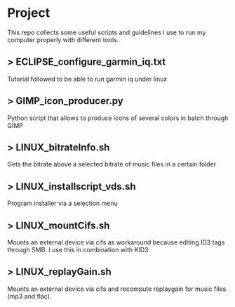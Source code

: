 # Project

This repo collects some useful scripts and guidelines I use to run my computer properly with different tools.

## > ECLIPSE_configure_garmin_iq.txt

Tutorial followed to be able to run garmin iq under linux

## > GIMP_icon_producer.py

Python script that allows to produce icons of several colors in batch through GIMP

## > LINUX_bitrateInfo.sh

Gets the bitrate above a selected bitrate of music files in a certain folder

## > LINUX_installscript_vds.sh

Program installer via a selection menu

## > LINUX_mountCifs.sh

Mounts an external device via cifs as workaround because editing ID3 tags through SMB. I use this in combination with KID3

## > LINUX_replayGain.sh

Mounts an external device via cifs and recompute replaygain for music files (mp3 and flac).
